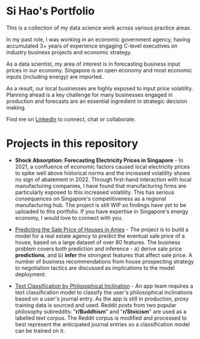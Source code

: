 # Si Hao's Portfolio

This is a collection of my data science work across various practice areas.

In my past role, I was working in an economic government agency, having accumulated 3+ years of experience engaging C-level executives on industry business projects and economic strategy. 

As a data scientist, my area of interest is in forecasting business input prices in our economy. Singapore is an open economy and most economic inputs (including energy) are imported. 

As a result, our local businesses are highly exposed to input price volatility. Planning ahead is a key challenge for many businesses engaged in production and forecasts are an essential ingredient in strategic decision making. 

Find me on [LinkedIn](https://www.linkedin.com/in/sihaotan/) to connect, chat or collaborate.

# Projects in this repository

- **Shock Absorption: Forecasting Electricity Prices in Singapore** - In 2021, a confluence of economic factors caused local electricity prices to spike well above historical norms and the increased volatility shows no sign of abatement in 2022. Through first-hand interaction with local manufacturing companies, I have found that manufacturing firms are particularly exposed to this increased volatility. This has serious consequences on Singapore's competitiveness as a regional manufacturing hub. The project is still WIP so findings have yet to be uploaded to this portfolio. If you have expertise in Singapore's energy economy, I would love to connect with you.

- [Predicting the Sale Price of Houses in Ames](ames_housing_prices/README.md) - The project is to build a model for a real estate agency to predict the eventual sale price of a house, based on a large dataset of over 80 features. The business problem covers both prediction and inference - a) derive sale price **predictions**, and b) **infer** the strongest features that affect sale price. A number of business recommendations from house prospecting strategy to negotiation tactics are discussed as implications to the model deployment.

- [Text Classification by Philosophical Inclination](text_classification_by_philosophy/README.md) - An app team requires a text classification model to classify the user's philosophical inclinations based on a user's journal entry. As the app is still in production, proxy training data is sourced and used. Reddit posts from two popular philosophy subreddits: "**r/Buddhism**" and "**r/Stoicism**" are used as a labelled text corpus. The Reddit corpus is modified and processed to best represent the anticipated journal entries so a classification model can be trained on it.
